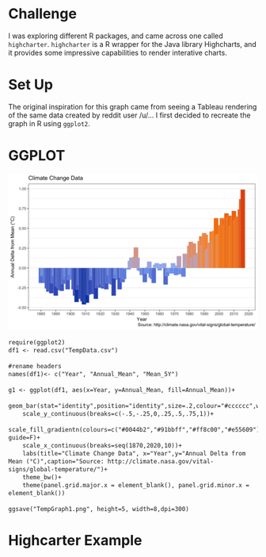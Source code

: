 # Challenge

I was exploring different R packages, and came across one called `highcharter`. `highcharter` is a R wrapper for the Java library Highcharts, and it provides some impressive capabilities to render interative charts.

# Set Up

The original inspiration for this graph came from seeing a Tableau rendering of the same data created by reddit user /u/... I first decided to recreate the graph in R using `ggplot2`.

# GGPLOT

![Global Temperature Graph](https://github.com/Mako21/R/blob/master/TempGraph1.png)

```
require(ggplot2)
df1 <- read.csv("TempData.csv")

#rename headers
names(df1)<- c("Year", "Annual_Mean", "Mean_5Y")

g1 <- ggplot(df1, aes(x=Year, y=Annual_Mean, fill=Annual_Mean))+
  	geom_bar(stat="identity",position="identity",size=.2,colour="#cccccc",width=3)+
  	scale_y_continuous(breaks=c(-.5,-.25,0,.25,.5,.75,1))+	
  	scale_fill_gradientn(colours=c("#0044b2","#91bbff","#ff8c00","#e55609"),space="Lab", guide=F)+
  	scale_x_continuous(breaks=seq(1870,2020,10))+
  	labs(title="Climate Change Data", x="Year",y="Annual Delta from Mean (°C)",caption="Source: http://climate.nasa.gov/vital-signs/global-temperature/")+
	theme_bw()+
	theme(panel.grid.major.x = element_blank(), panel.grid.minor.x = element_blank())
  
ggsave("TempGraph1.png", height=5, width=8,dpi=300)

```

# Highcarter Example

